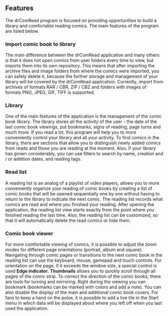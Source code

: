 ## Features
  
The drComRead program is focused on providing opportunities to build a library and comfortable reading comics. The main features of the program are listed below.  

### Import comic book to library

The main difference between the drComRead application and many others is that it does not open comics from user folders every time to view, but imports them into its own repository. This means that after importing the archive files and image folders from where the comics were imported, you can safely delete it, because the further storage and management of your library will be covered by the drComRead application. Currently, import from archives of formats RAR / CBR, ZIP / CBZ and folders with images of formats PNG, JPEG, GIF, TIFF is supported.  

### Library

One of the main features of the application is the management of the comic book library. The library stores all the activity of the user - the date of the last comic book viewings, put bookmarks, signs of reading, page turns and much more. If you read a lot, this program will help you to more conveniently control your library and all your activity. To find comics in the library, there are sections that allow you to distinguish newly added comics from reads and those you are reading at the moment. Also, if your library has grown considerably, you can use filters to search by name, creation and / or addition dates, and reading tags.  

### Read list

A reading list is an analog of a playlist of video players, allows you to more conveniently organize your reading of comic books by creating a list of comic books that will be opened sequentially one by one without having to return to the library to indicate the next comic. The reading list records what comics are read and where you finished your reading. After opening the application, the reading list view starts exactly from the point where you finished reading the last time. Also, the reading list can be customized, so that it will automatically delete the read comics or hide them.  

### Comic book viewer

For more comfortable viewing of comics, it is possible to adjust the zoom modes for different page orientations (portrait, album and square). Navigating through comic pages or transitions to the next comic book in the reading list can use the keyboard, mouse, gamepad and touch controls. For orientation on the page, if it exceeds the window size, a special control is used **Edge indicator**. **Thumbnails** allows you to quickly scroll through all pages of the comic strip. To correct the direction of the comic books, there are tools for turning and mirroring. Right during the viewing you can bookmark (bookmarks can be marked with colors and add a note). You can also disable the display of the main and additional comic book covers. For fans to keep a hand on the pulse, it is possible to add a live tile in the Start menu in which data will be displayed about where you left off when you last used the application.
